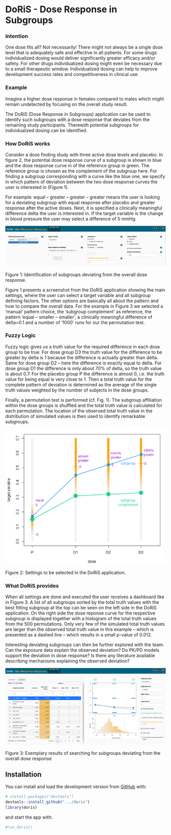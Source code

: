 # DoRiS - Dose Response in Subgroups

### Intention
One dose fits all? Not necessarily! There might not always be a single dose 
level that is adequately safe and effective in all patients. For some drugs 
individualized dosing would deliver significantly greater efficacy and/or safety.
For other drugs individualized dosing might even be necessary due to a small
therapeutic window. Individualized dosing can help to improve development 
success rates and competitiveness in clinical use.

### Example 
Imagine a higher dose response in females compared to males which might remain
undetected by focusing on the overall study result.

The DoRiS (Dose Response in Subgroups) application can be used to identify such
subgroups with a dose response that deviates from the remaining study participants. 
Therewith potential subgroups for individualized dosing can be identified.

### How DoRiS works
Consider a dose finding study with three active dose levels and placebo.
In figure 2, the potential dose response curve of a subgroup is 
shown in blue and the dose response curve in of the reference group in green.
The reference group is chosen as the complement of the subgroup here.
For finding a subgroup corresponding with a curve like the blue one, we specify in which pattern of deviation between the two dose response 
curves the user is interested in (Figure 1).

For example: equal – greater – greater – greater means the user is looking for a 
deviating subgroup with equal response after placebo and greater response 
after the active doses. Next, it is specified a clinically meaningful difference 
delta the user is interested in. If the target variable is the change in blood
pressure the user may select a difference of 5 mmHg. 

<img src='inst/app/www/Screenshot_doris_presentation_options_newer.png'>

Figure 1: Identification of subgroups deviating from the overall dose response.


Figure 1 presents a screenshot from the DoRiS application 
showing the main settings, where the user can select a target variable 
and all subgroup defining factors. The other options are basically 
all about the pattern and how to compare the overall data. 
For the example in Figure 3 we selected a ‘manual’ pattern choice, the 
‘subgroup complement’ as reference, the pattern ‘equal – smaller – smaller’,
a clinically meaningful difference of delta=0.1 and a number of ‘1000’ runs for our the permutation test. 


### Fuzzy Logic
Fuzzy logic gives us a truth value for the required difference in each dose 
group to be true. For dose group D3 the truth value for the difference to be 
greater by delta is 1 because the difference is actually greater than delta. 
Same for dose group D2 – here the difference is exactly equal to delta. 
For dose group D1 the difference is only about 70% of delta, so the truth value
is about 0.7. For the placebo group P the difference is almost 0, i.e. the
truth value for being equal is very close to 1. Then a total truth value
for the complete pattern of deviation is determined as the average of the
single truth values weighted by the number of subjects in the dose groups. 

Finally, a permutation test is performed (cf. Fig. 1). 
The subgroup affiliation within the dose groups is shuffled and the total
truth value is calculated for each permutation. The location of the
observed total truth value in the distribution of simulated values is 
then used to identify remarkable subgroups.

<img src='inst/app/www/Example_diagram_new.png'>

Figure 2: Settings to be selected in the DoRiS application.


### What DoRiS provides

When all settings are done and executed the user receives a dashboard 
like in Figure 3. A list of all subgroups sorted by the total truth 
values with the best fitting subgroup at the top can be seen on the 
left side in the DoRiS application. On the right side the dose 
reponse curve for the respective subgroup is displayed together with 
a histogram of the total truth values from the 500 permutations. 
Only very few of the simulated total truth values are larger than the observed 
total truth value in this example – which is presented as a dashed line – which
results in a small p-value of 0.012.

Interesting deviating subgroups can then be further explored 
with the team. Can the exposure data explain the observed deviation? 
Do PK/PD models support the deviation in dose response? Is there any 
literature available describing mechanisms explaining the observed deviation? 

<img src='inst/app/www/Screenshot_doris_presentation_newer.png'>

Figure 3: Exemplary results of searching for subgroups deviating from the overall dose response 


## Installation

You can install and load the development version from
[GitHub](https://github.com/) with:

``` r
# install.packages("devtools")
devtools::install_github(".../doris")
library(doris)
```

and start the app with:

``` r
#run_doris()
```

